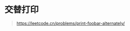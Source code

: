 # 交替打印
> https://leetcode.cn/problems/print-foobar-alternately/

<CodeGroup>

<CodeGroupItem title="Answer1">

```java

```
</CodeGroupItem>

<CodeGroupItem title="">
</CodeGroupItem>

<CodeGroupItem title="">
</CodeGroupItem>

</CodeGroup>